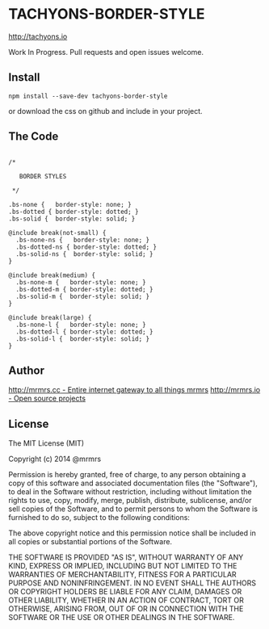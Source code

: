 # TACHYONS-BORDER-STYLE

http://tachyons.io

Work In Progress. Pull requests and open issues welcome.

## Install
```
npm install --save-dev tachyons-border-style
```
or download the css on github and include in your project.

## The Code
```

/*

   BORDER STYLES

 */

.bs-none {   border-style: none; }
.bs-dotted { border-style: dotted; }
.bs-solid {  border-style: solid; }

@include break(not-small) {
  .bs-none-ns {   border-style: none; }
  .bs-dotted-ns { border-style: dotted; }
  .bs-solid-ns {  border-style: solid; }
}

@include break(medium) {
  .bs-none-m {   border-style: none; }
  .bs-dotted-m { border-style: dotted; }
  .bs-solid-m {  border-style: solid; }
}

@include break(large) {
  .bs-none-l {   border-style: none; }
  .bs-dotted-l { border-style: dotted; }
  .bs-solid-l {  border-style: solid; }
}
```

## Author

[http://mrmrs.cc - Entire internet gateway to all things mrmrs](http://mrmrs.cc)
[http://mrmrs.io - Open source projects](http://mrmrs.io)

## License

The MIT License (MIT)

Copyright (c) 2014 @mrmrs

Permission is hereby granted, free of charge, to any person obtaining a copy
of this software and associated documentation files (the "Software"), to deal
in the Software without restriction, including without limitation the rights
to use, copy, modify, merge, publish, distribute, sublicense, and/or sell
copies of the Software, and to permit persons to whom the Software is
furnished to do so, subject to the following conditions:

The above copyright notice and this permission notice shall be included in
all copies or substantial portions of the Software.

THE SOFTWARE IS PROVIDED "AS IS", WITHOUT WARRANTY OF ANY KIND, EXPRESS OR
IMPLIED, INCLUDING BUT NOT LIMITED TO THE WARRANTIES OF MERCHANTABILITY,
FITNESS FOR A PARTICULAR PURPOSE AND NONINFRINGEMENT. IN NO EVENT SHALL THE
AUTHORS OR COPYRIGHT HOLDERS BE LIABLE FOR ANY CLAIM, DAMAGES OR OTHER
LIABILITY, WHETHER IN AN ACTION OF CONTRACT, TORT OR OTHERWISE, ARISING FROM,
OUT OF OR IN CONNECTION WITH THE SOFTWARE OR THE USE OR OTHER DEALINGS IN
THE SOFTWARE.

